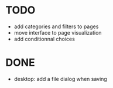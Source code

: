 # TODO

- add categories and filters to pages
- move interface to page visualization
- add conditionnal choices

# DONE

- desktop: add a file dialog when saving